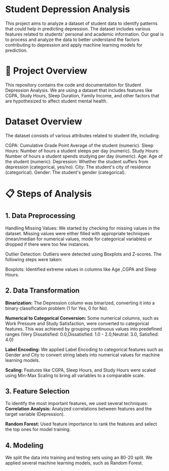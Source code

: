 # Student Depression Analysis
This project aims to analyze a dataset of student data to identify patterns that could help in predicting depression. The dataset includes various features related to students' personal and academic information. Our goal is to process and analyze the data to better understand the factors contributing to depression and apply machine learning models for prediction.

# 🚀 Project Overview
This repository contains the code and documentation for Student Depression Analysis. We are using a dataset that includes features like CGPA, Study Hours, Sleep Duration, Family Income, and other factors that are hypothesized to affect student mental health.

# Dataset Overview
The dataset consists of various attributes related to student life, including:

CGPA: Cumulative Grade Point Average of the student (numeric).
Sleep Hours: Number of hours a student sleeps per day (numeric).
Study Hours: Number of hours a student spends studying per day (numeric).
Age: Age of the student (numeric).
Depression: Whether the student suffers from depression (categorical, yes/no).
City: The student's city of residence (categorical).
Gender: The student's gender (categorical).

# 📋 Steps of Analysis
## 1. Data Preprocessing

Handling Missing Values: We started by checking for missing values in the dataset. Missing values were either filled with appropriate techniques (mean/median for numerical values, mode for categorical variables) or dropped if there were too few instances.

Outlier Detection: Outliers were detected using Boxplots and Z-scores. The following steps were taken:

Boxplots: Identified extreme values in columns like Age ,CGPA and Sleep Hours.

## 2. Data Transformation
**Binarization:** The Depression column was binarized, converting it into a binary classification problem (1 for Yes, 0 for No).

**Numerical to Categorical Conversion:** Some numerical columns, such as Work Pressure and  Study Satisfaction, were converted to categorical features. This was achieved by grouping continuous values into predefined ranges (Very Dissatisfied: 0.0,Dissatisfied: 1.0 - 2.0,Neutral: 3.0,
Satisfied: 4.0)

**Label Encoding:** We applied Label Encoding to categorical features such as Gender and City to convert string labels into numerical values for machine learning models.

**Scaling:** Features like CGPA, Sleep Hours, and Study Hours were scaled using Min-Max Scaling to bring all variables to a comparable scale.

## 3. Feature Selection

To identify the most important features, we used several techniques:
**Correlation Analysis:** Analyzed correlations between features and the target variable (Depression).

**Random Forest:** Used feature importance to rank the features and select the top ones for model training.

## 4. Modeling

We split the data into training and testing sets using an 80-20 split.
We applied several machine learning models, such as Random Forest.

